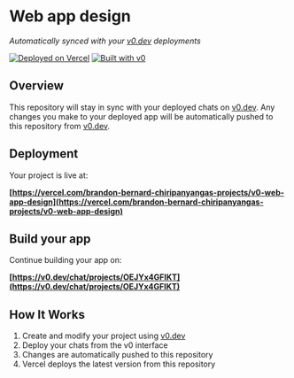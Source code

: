 # Web app design

*Automatically synced with your [v0.dev](https://v0.dev) deployments*

[![Deployed on Vercel](https://img.shields.io/badge/Deployed%20on-Vercel-black?style=for-the-badge&logo=vercel)](https://vercel.com/brandon-bernard-chiripanyangas-projects/v0-web-app-design)
[![Built with v0](https://img.shields.io/badge/Built%20with-v0.dev-black?style=for-the-badge)](https://v0.dev/chat/projects/OEJYx4GFIKT)

## Overview

This repository will stay in sync with your deployed chats on [v0.dev](https://v0.dev).
Any changes you make to your deployed app will be automatically pushed to this repository from [v0.dev](https://v0.dev).

## Deployment

Your project is live at:

**[https://vercel.com/brandon-bernard-chiripanyangas-projects/v0-web-app-design](https://vercel.com/brandon-bernard-chiripanyangas-projects/v0-web-app-design)**

## Build your app

Continue building your app on:

**[https://v0.dev/chat/projects/OEJYx4GFIKT](https://v0.dev/chat/projects/OEJYx4GFIKT)**

## How It Works

1. Create and modify your project using [v0.dev](https://v0.dev)
2. Deploy your chats from the v0 interface
3. Changes are automatically pushed to this repository
4. Vercel deploys the latest version from this repository